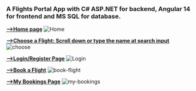
<h3>A Flights Portal App with C# ASP.NET for backend, Angular 14 for frontend and MS SQL for database.</h3>

<b><u>-->Home page</u></b>
![Home](https://github.com/AmpatzidisSavvas/FlightsPortalApp/assets/134397286/04d6eeb1-d587-469a-8ca3-c0ac80aa1c43)


<b><u>-->Choose a Flight: Scroll down or type the name at search input</u></b>
![choose](https://github.com/AmpatzidisSavvas/FlightsPortalApp/assets/134397286/492425f2-1492-4195-b770-ccc446647497)


<b><u>-->Login/Register Page</u></b>
![Login](https://github.com/AmpatzidisSavvas/FlightsPortalApp/assets/134397286/8581ea5b-2633-449a-ad0f-12b1533e2ed6)

<b><u>-->Book a Flight</u></b>
![book-flight](https://github.com/AmpatzidisSavvas/FlightsPortalApp/assets/134397286/150d6757-b547-487a-92db-bf049d1d2045)

<b><u>-->My Bookings Page</u></b>
![my-bookings](https://github.com/AmpatzidisSavvas/FlightsPortalApp/assets/134397286/0a913961-23b1-419d-ab48-fe195ff6bd75)

